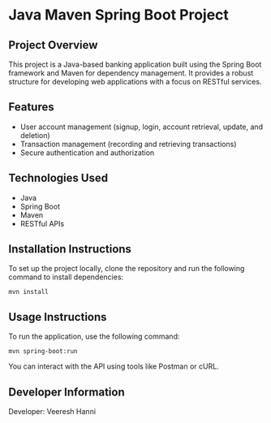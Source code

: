 # Java Maven Spring Boot Project

## Project Overview

This project is a Java-based banking application built using the Spring Boot framework and Maven for dependency management. It provides a robust structure for developing web applications with a focus on RESTful services.

## Features

- User account management (signup, login, account retrieval, update, and deletion)
- Transaction management (recording and retrieving transactions)
- Secure authentication and authorization

## Technologies Used

- Java
- Spring Boot
- Maven
- RESTful APIs

## Installation Instructions

To set up the project locally, clone the repository and run the following command to install dependencies:

```
mvn install
```

## Usage Instructions

To run the application, use the following command:

```
mvn spring-boot:run
```

You can interact with the API using tools like Postman or cURL.

## Developer Information

Developer: Veeresh Hanni
